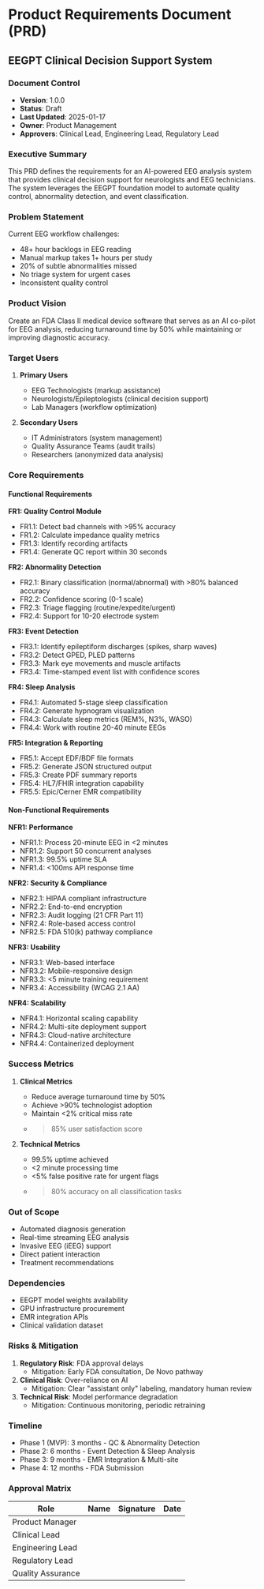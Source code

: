 # Product Requirements Document (PRD)
## EEGPT Clinical Decision Support System

### Document Control
- **Version**: 1.0.0
- **Status**: Draft
- **Last Updated**: 2025-01-17
- **Owner**: Product Management
- **Approvers**: Clinical Lead, Engineering Lead, Regulatory Lead

### Executive Summary
This PRD defines the requirements for an AI-powered EEG analysis system that provides clinical decision support for neurologists and EEG technicians. The system leverages the EEGPT foundation model to automate quality control, abnormality detection, and event classification.

### Problem Statement
Current EEG workflow challenges:
- 48+ hour backlogs in EEG reading
- Manual markup takes 1+ hours per study
- 20% of subtle abnormalities missed
- No triage system for urgent cases
- Inconsistent quality control

### Product Vision
Create an FDA Class II medical device software that serves as an AI co-pilot for EEG analysis, reducing turnaround time by 50% while maintaining or improving diagnostic accuracy.

### Target Users
1. **Primary Users**
   - EEG Technologists (markup assistance)
   - Neurologists/Epileptologists (clinical decision support)
   - Lab Managers (workflow optimization)

2. **Secondary Users**
   - IT Administrators (system management)
   - Quality Assurance Teams (audit trails)
   - Researchers (anonymized data analysis)

### Core Requirements

#### Functional Requirements

**FR1: Quality Control Module**
- FR1.1: Detect bad channels with >95% accuracy
- FR1.2: Calculate impedance quality metrics
- FR1.3: Identify recording artifacts
- FR1.4: Generate QC report within 30 seconds

**FR2: Abnormality Detection**
- FR2.1: Binary classification (normal/abnormal) with >80% balanced accuracy
- FR2.2: Confidence scoring (0-1 scale)
- FR2.3: Triage flagging (routine/expedite/urgent)
- FR2.4: Support for 10-20 electrode system

**FR3: Event Detection**
- FR3.1: Identify epileptiform discharges (spikes, sharp waves)
- FR3.2: Detect GPED, PLED patterns
- FR3.3: Mark eye movements and muscle artifacts
- FR3.4: Time-stamped event list with confidence scores

**FR4: Sleep Analysis**
- FR4.1: Automated 5-stage sleep classification
- FR4.2: Generate hypnogram visualization
- FR4.3: Calculate sleep metrics (REM%, N3%, WASO)
- FR4.4: Work with routine 20-40 minute EEGs

**FR5: Integration & Reporting**
- FR5.1: Accept EDF/BDF file formats
- FR5.2: Generate JSON structured output
- FR5.3: Create PDF summary reports
- FR5.4: HL7/FHIR integration capability
- FR5.5: Epic/Cerner EMR compatibility

#### Non-Functional Requirements

**NFR1: Performance**
- NFR1.1: Process 20-minute EEG in <2 minutes
- NFR1.2: Support 50 concurrent analyses
- NFR1.3: 99.5% uptime SLA
- NFR1.4: <100ms API response time

**NFR2: Security & Compliance**
- NFR2.1: HIPAA compliant infrastructure
- NFR2.2: End-to-end encryption
- NFR2.3: Audit logging (21 CFR Part 11)
- NFR2.4: Role-based access control
- NFR2.5: FDA 510(k) pathway compliance

**NFR3: Usability**
- NFR3.1: Web-based interface
- NFR3.2: Mobile-responsive design
- NFR3.3: <5 minute training requirement
- NFR3.4: Accessibility (WCAG 2.1 AA)

**NFR4: Scalability**
- NFR4.1: Horizontal scaling capability
- NFR4.2: Multi-site deployment support
- NFR4.3: Cloud-native architecture
- NFR4.4: Containerized deployment

### Success Metrics
1. **Clinical Metrics**
   - Reduce average turnaround time by 50%
   - Achieve >90% technologist adoption
   - Maintain <2% critical miss rate
   - >85% user satisfaction score

2. **Technical Metrics**
   - 99.5% uptime achieved
   - <2 minute processing time
   - <5% false positive rate for urgent flags
   - >80% accuracy on all classification tasks

### Out of Scope
- Automated diagnosis generation
- Real-time streaming EEG analysis
- Invasive EEG (iEEG) support
- Direct patient interaction
- Treatment recommendations

### Dependencies
- EEGPT model weights availability
- GPU infrastructure procurement
- EMR integration APIs
- Clinical validation dataset

### Risks & Mitigation
1. **Regulatory Risk**: FDA approval delays
   - Mitigation: Early FDA consultation, De Novo pathway
2. **Clinical Risk**: Over-reliance on AI
   - Mitigation: Clear "assistant only" labeling, mandatory human review
3. **Technical Risk**: Model performance degradation
   - Mitigation: Continuous monitoring, periodic retraining

### Timeline
- Phase 1 (MVP): 3 months - QC & Abnormality Detection
- Phase 2: 6 months - Event Detection & Sleep Analysis
- Phase 3: 9 months - EMR Integration & Multi-site
- Phase 4: 12 months - FDA Submission

### Approval Matrix
| Role | Name | Signature | Date |
|------|------|-----------|------|
| Product Manager | | | |
| Clinical Lead | | | |
| Engineering Lead | | | |
| Regulatory Lead | | | |
| Quality Assurance | | | |